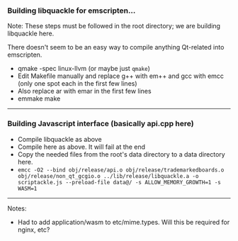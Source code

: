 ### Building libquackle for emscripten...

Note: These steps must be followed in the root directory; we are building libquackle here.

There doesn't seem to be an easy way to compile anything Qt-related into emscripten.

- qmake -spec linux-llvm (or maybe just `qmake`)
- Edit Makefile manually and replace g++ with em++ and gcc with emcc (only one spot each in the first few lines)
- Also replace ar with emar in the first few lines
- emmake make


------------

### Building Javascript interface (basically api.cpp here)

- Compile libquackle as above
- Compile here as above. It will fail at the end
- Copy the needed files from the root's data directory to a data directory here.
- `emcc -O2 --bind obj/release/api.o obj/release/trademarkedboards.o obj/release/non_qt_gcgio.o ../lib/release/libquackle.a -o scriptackle.js --preload-file data@/ -s ALLOW_MEMORY_GROWTH=1 -s WASM=1`


-------------

Notes:

- Had to add application/wasm to etc/mime.types. Will this be required for nginx, etc?